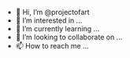 - 👋 Hi, I’m @projectofart
- 👀 I’m interested in ...
- 🌱 I’m currently learning ...
- 💞️ I’m looking to collaborate on ...
- 📫 How to reach me ...

<!---
projectofart/projectofart is a ✨ special ✨ repository because its `README.md` (this file) appears on your GitHub profile.
You can click the Preview link to take a look at your changes.
--->
